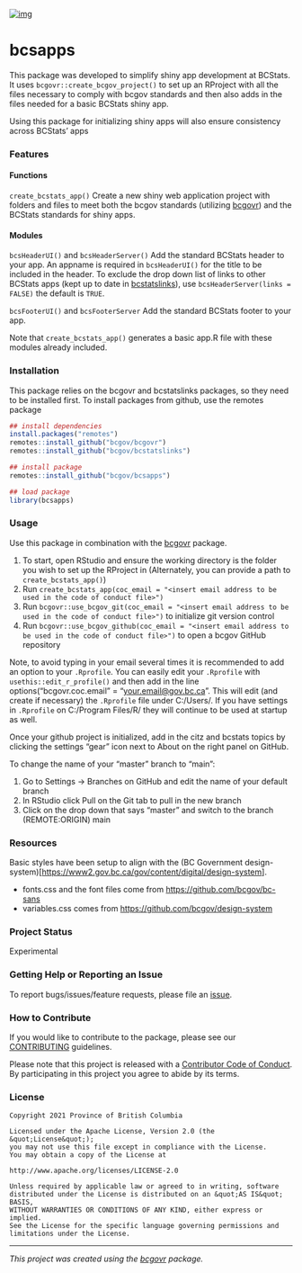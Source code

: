 [![img](https://img.shields.io/badge/Lifecycle-Experimental-339999)](https://github.com/bcgov/repomountie/blob/master/doc/lifecycle-badges.md)

# bcsapps

This package was developed to simplify shiny app development at BCStats.
It uses `bcgovr::create_bcgov_project()` to set up an RProject with all
the files necessary to comply with bcgov standards and then also adds in
the files needed for a basic BCStats shiny app.

Using this package for initializing shiny apps will also ensure
consistency across BCStats’ apps

### Features

#### Functions

`create_bcstats_app()` Create a new shiny web application project with
folders and files to meet both the bcgov standards (utilizing
[bcgovr](https://github.com/bcgov/bcgovr)) and the BCStats standards for
shiny apps.

#### Modules

`bcsHeaderUI()` and `bcsHeaderServer()` Add the standard BCStats header
to your app. An appname is required in `bcsHeaderUI()` for the title to
be included in the header. To exclude the drop down list of links to
other BCStats apps (kept up to date in
[bcstatslinks](https://github.com/bcgov/bcstatslinks)), use
`bcsHeaderServer(links = FALSE)` the default is `TRUE`.

`bcsFooterUI()` and `bcsFooterServer` Add the standard BCStats footer to
your app.

Note that `create_bcstats_app()` generates a basic app.R file with these
modules already included.

### Installation

This package relies on the bcgovr and bcstatslinks packages, so they
need to be installed first. To install packages from github, use the
remotes package

``` r
## install dependencies
install.packages("remotes")
remotes::install_github("bcgov/bcgovr")
remotes::install_github("bcgov/bcstatslinks")

## install package
remotes::install_github("bcgov/bcsapps")

## load package
library(bcsapps)
```

### Usage

Use this package in combination with the
[bcgovr](https://github.com/bcgov/bcgovr) package.

1.  To start, open RStudio and ensure the working directory is the
    folder you wish to set up the RProject in (Alternately, you can
    provide a path to `create_bcstats_app()`)
2.  Run
    `create_bcstats_app(coc_email = "<insert email address to be used in the code of conduct file>")`
3.  Run
    `bcgovr::use_bcgov_git(coc_email = "<insert email address to be used in the code of conduct file>")`
    to initialize git version control
4.  Run
    `bcgovr::use_bcgov_github(coc_email = "<insert email address to be used in the code of conduct file>")`
    to open a bcgov GitHub repository

Note, to avoid typing in your email several times it is recommended to
add an option to your `.Rprofile`. You can easily edit your `.Rprofile`
with `usethis::edit_r_profile()` and then add in the line
options(“bcgovr.coc.email” = “<your.email@gov.bc.ca>”. This will edit
(and create if necessary) the `.Rprofile` file under
C:/Users/<username>. If you have settings in `.Rprofile` on C:/Program
Files/R/ they will continue to be used at startup as well.

Once your github project is initialized, add in the citz and bcstats
topics by clicking the settings “gear” icon next to About on the right
panel on GitHub.

To change the name of your “master” branch to “main”:

1.  Go to Settings -> Branches on GitHub and edit the name of your
    default branch
2.  In RStudio click Pull on the Git tab to pull in the new branch
3.  Click on the drop down that says “master” and switch to the branch
    (REMOTE:ORIGIN) main

### Resources

Basic styles have been setup to align with the (BC Government
design-system)\[<https://www2.gov.bc.ca/gov/content/digital/design-system>\].

-   fonts.css and the font files come from
    <https://github.com/bcgov/bc-sans>
-   variables.css comes from <https://github.com/bcgov/design-system>

### Project Status

Experimental

### Getting Help or Reporting an Issue

To report bugs/issues/feature requests, please file an
[issue](https://github.com/bcgov/bcsapps/issues/).

### How to Contribute

If you would like to contribute to the package, please see our
[CONTRIBUTING](CONTRIBUTING.md) guidelines.

Please note that this project is released with a [Contributor Code of
Conduct](CODE_OF_CONDUCT.md). By participating in this project you agree
to abide by its terms.

### License

    Copyright 2021 Province of British Columbia

    Licensed under the Apache License, Version 2.0 (the &quot;License&quot;);
    you may not use this file except in compliance with the License.
    You may obtain a copy of the License at

    http://www.apache.org/licenses/LICENSE-2.0

    Unless required by applicable law or agreed to in writing, software distributed under the License is distributed on an &quot;AS IS&quot; BASIS,
    WITHOUT WARRANTIES OR CONDITIONS OF ANY KIND, either express or implied.
    See the License for the specific language governing permissions and limitations under the License.

------------------------------------------------------------------------

*This project was created using the
[bcgovr](https://github.com/bcgov/bcgovr) package.*
